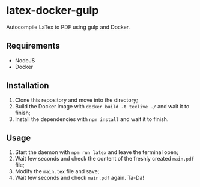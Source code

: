 # latex-docker-gulp
Autocompile LaTex to PDF using gulp and Docker.

## Requirements
- NodeJS
- Docker

## Installation
1. Clone this repository and move into the directory;
2. Build the Docker image with `docker build -t texlive ./` and wait it to finish;
3. Install the dependencies with `npm install` and wait it to finish.

## Usage
1. Start the daemon with `npm run latex` and leave the terminal open;
2. Wait few seconds and check the content of the freshly created `main.pdf` file;
3. Modify the `main.tex` file and save;
4. Wait few seconds and check `main.pdf` again. Ta-Da!
